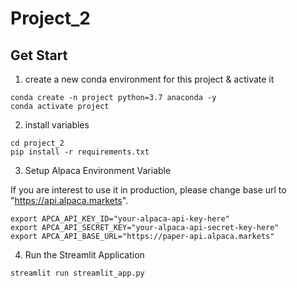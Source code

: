 # Project_2

## Get Start

1. create a new conda environment for this project & activate it

```
conda create -n project python=3.7 anaconda -y
conda activate project
```

2. install variables

```
cd project_2
pip install -r requirements.txt
```

3. Setup Alpaca Environment Variable

If you are interest to use it in production, please change base url to "https://api.alpaca.markets".

```
export APCA_API_KEY_ID="your-alpaca-api-key-here"
export APCA_API_SECRET_KEY="your-alpaca-api-secret-key-here"
export APCA_API_BASE_URL="https://paper-api.alpaca.markets"
```

4. Run the Streamlit Application

```
streamlit run streamlit_app.py
```
